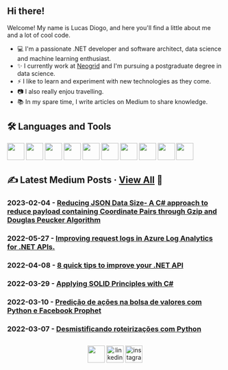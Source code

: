 ## Hi there!

Welcome! My name is Lucas Diogo, and here you'll find a little about me and a lot of cool code.

- :computer: I'm a passionate .NET developer and software architect, data science and machine learning enthusiast.
- :sparkles: I currently work at [Neogrid](https://neogrid.com/) and I'm pursuing a postgraduate degree in data science.
- :zap: I like to learn and experiment with new technologies as they come.
- :camera: I also really enjou travelling.
- :books: In my spare time, I write articles on Medium to share knowledge.


## 🛠 Languages and Tools

<p>
<code><img height="40" width="40" src="https://static.cdnlogo.com/logos/c/27/c.svg"></code>
<code><img height="40" width="40" src="https://upload.wikimedia.org/wikipedia/commons/thumb/a/a3/.NET_Logo.svg/1024px-.NET_Logo.svg.png"></code>
<code><img height="40" width="40" src="https://upload.wikimedia.org/wikipedia/commons/thumb/c/c3/Python-logo-notext.svg/1024px-Python-logo-notext.svg.png"></code>
<code><img height="40" width="40" src="https://seeklogo.com/images/N/nodejs-logo-FBE122E377-seeklogo.com.png"></code>
<code><img height="40" width="40" src="https://upload.wikimedia.org/wikipedia/commons/thumb/f/fa/Microsoft_Azure.svg/1200px-Microsoft_Azure.svg.png"></code>
<code><img height="40" width="40" src="https://www.svgrepo.com/show/331370/docker.svg"></code>
<code><img height="40" width="40" src="https://seeklogo.com/images/K/kubernetes-logo-3A67038EAB-seeklogo.com.png"></code>
<code><img height="40" width="40" src="https://www.svgrepo.com/show/331488/mongodb.svg"></code>  
<code><img height="40" width="40" src="https://raw.githubusercontent.com/newrelic/newrelic-quickstarts/v0.106.0/quickstarts/azure/azure-service-bus/logo.svg"></code>
<code><img height="40" width="40" src="https://linkurious.com/assets/uploads/2022/02/image-4.png"></code>
</p>

## ✍️ Latest Medium Posts · [View All](https://medium.com/@lucasdiogodasilva) 🚀

### 2023-02-04 - [Reducing JSON Data Size- A C# approach to reduce payload containing Coordinate Pairs through Gzip and Douglas Peucker Algorithm](https://medium.com/p/7c7e9c56dbd6)

### 2022-05-27 - [Improving request logs in Azure Log Analytics for .NET APIs.](https://medium.com/@lucasdiogodasilva/saving-http-request-information-in-azure-log-analytics-baea05c2a909)

### 2022-04-08 - [8 quick tips to improve your .NET API](https://medium.com/neogrid/8-quick-tips-to-improve-your-net-api-6c44faf258e0)

### 2022-03-29 - [Applying SOLID Principles with C#](https://medium.com/neogrid/applying-solid-principle-with-c-20b00f6879f6)

### 2022-03-10 - [Predição de ações na bolsa de valores com Python e Facebook Prophet](https://medium.com/neogrid/predi%C3%A7%C3%A3o-de-a%C3%A7%C3%B5es-na-bolsa-de-valores-com-python-e-facebook-prophet-64c6c154b176)

### 2022-03-07 - [Desmistificando roteirizações com Python](https://medium.com/neogrid/desmistificando-roteiriza%C3%A7%C3%B5es-com-python-5b80f940a6fb)


## 

<p align='center'>
<a href="https://twitter.com/diogo9600" target="blank"><img align="center" src="https://www.freeiconspng.com/thumbs/logo-twitter-png/blue-twitter-transparent-png-2.png" height="40" width="40" /></a>
<a href="https://www.linkedin.com/in/lucas-diogo-da-silva/" target="blank"><img align="center" src="https://cdn-icons-png.flaticon.com/512/174/174857.png" alt="linkedin" height="40" width="40" /></a>
<a href="https://www.instagram.com/ldiogo96/" target="blank"><img align="center" src="https://upload.wikimedia.org/wikipedia/commons/thumb/a/a5/Instagram_icon.png/640px-Instagram_icon.png" alt="instagram" height="40" width="40" /></a>
</p>
